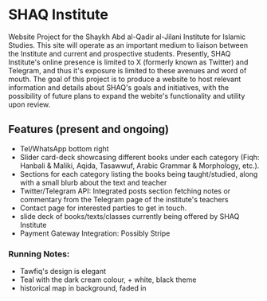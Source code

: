 # SHAQ Institute

Website Project for the Shaykh Abd al-Qadir al-Jilani Institute for Islamic Studies. This site will operate as an important medium to liaison between the Institute and current and prospective students. Presently, SHAQ Institute's online presence is limited to X (formerly known as Twitter) and Telegram, and thus it's exposure is limited to these avenues and word of mouth. The goal of this project is to produce a website to host relevant information and details about SHAQ's goals and initiatives, with the possibility of future plans to expand the webite's functionality and utility upon review.

## Features (present and ongoing)

- Tel/WhatsApp bottom right
- Slider card-deck showcasing different books under each category (Fiqh: Hanbali & Maliki, Aqida, Tasawwuf, Arabic Grammar & Morphology, etc.).
- Sections for each category listing the books being taught/studied, along with a small blurb about the text and teacher
- Twitter/Telegram API: Integrated posts section fetching notes or commentary from the Telegram page of the institute's teachers
- Contact page for interested parties to get in touch.
- slide deck of books/texts/classes currently being offered by SHAQ Institute
- Payment Gateway Integration: Possibly Stripe

### Running Notes:

- Tawfiq's design is elegant
- Teal with the dark cream colour, + white, black theme
- historical map in background, faded in
